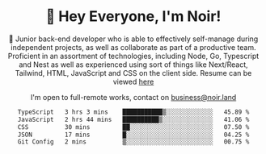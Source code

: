 <div align="center">

<h1 align="center">👋 Hey Everyone, I'm Noir! </h1>
  
<p>
  
 🎉 Junior back-end developer who is able to effectively self-manage during independent projects, as well as collaborate as part of a productive team. Proficient in an assortment of technologies, including Node, Go, Typescript and Nest as well as experienced using sort of things like Next/React, Tailwind, HTML, JavaScript and CSS on the client side. Resume can be viewed [here](https://cdn.noir.land/resume)

</p>
   
<p align="center">

  I'm open to full-remote works, contact on [business@noir.land](mailto:business@noir.land) 
 
 </p>
   

  
<!--START_SECTION:waka-->

```txt
TypeScript   3 hrs 3 mins    ███████████▒░░░░░░░░░░░░░   45.89 %
JavaScript   2 hrs 44 mins   ██████████▒░░░░░░░░░░░░░░   41.06 %
CSS          30 mins         ██░░░░░░░░░░░░░░░░░░░░░░░   07.50 %
JSON         17 mins         █░░░░░░░░░░░░░░░░░░░░░░░░   04.25 %
Git Config   2 mins          ▒░░░░░░░░░░░░░░░░░░░░░░░░   00.75 %
```

<!--END_SECTION:waka-->
